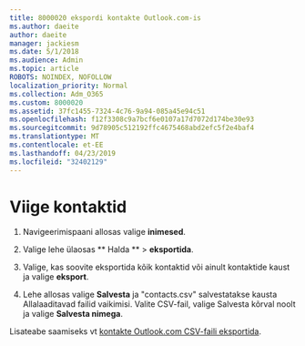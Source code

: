 ```yaml
---
title: 8000020 ekspordi kontakte Outlook.com-is
ms.author: daeite
author: daeite
manager: jackiesm
ms.date: 5/1/2018
ms.audience: Admin
ms.topic: article
ROBOTS: NOINDEX, NOFOLLOW
localization_priority: Normal
ms.collection: Adm_O365
ms.custom: 8000020
ms.assetid: 37fc1455-7324-4c76-9a94-085a45e94c51
ms.openlocfilehash: f12f3308c9a7bcf6e0107a17d7072d174be30e93
ms.sourcegitcommit: 9d78905c512192ffc4675468abd2efc5f2e4baf4
ms.translationtype: MT
ms.contentlocale: et-EE
ms.lasthandoff: 04/23/2019
ms.locfileid: "32402129"
---
```

# <a name="export-your-contacts"></a>Viige kontaktid

1. Navigeerimispaani allosas valige **inimesed**.
    
2. Valige lehe ülaosas ** Halda ** \> **eksportida**.
    
3. Valige, kas soovite eksportida kõik kontaktid või ainult kontaktide kaust ja valige **eksport**. 
    
4. Lehe allosas valige **Salvesta** ja "contacts.csv" salvestatakse kausta Allalaaditavad failid vaikimisi. Valite CSV-fail, valige Salvesta kõrval noolt ja valige **Salvesta nimega**. 
    
Lisateabe saamiseks vt [kontakte Outlook.com CSV-faili eksportida](https://go.microsoft.com/fwlink/p/?linkid=873137).
  

